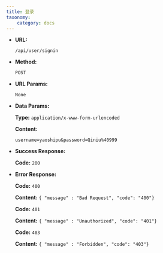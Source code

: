 ```yaml
---
title: 登录
taxonomy:
    category: docs
---
```


* **URL:**

    `/api/user/signin`

* **Method:**

    `POST`

* **URL Params:**

    `None`

* **Data Params:**

	**Type:** `application/x-www-form-urlencoded`
	
	**Content:**

    ```
    username=yaoshipu&password=Qiniu%40999
	```	

* **Success Response:**

	**Code:** `200`

* **Error Response:**

	**Code:** `400`
  	
  	**Content:** `{ "message" : "Bad Request", "code": "400"}`

	**Code:** `401`
  	
  	**Content:** `{ "message" : "Unauthorized", "code": "401"}`

	**Code:** `403`
  	
  	**Content:** `{ "message" : "Forbidden", "code": "403"}`
